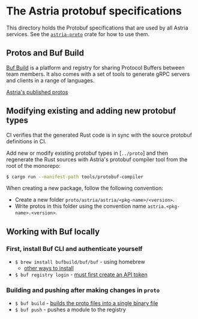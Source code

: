 # The Astria protobuf specifications

This directory holds the Protobuf specifications that are used
by all Astria services. See the [`astria-proto`](../crates/astria-proto) crate
for how to use them.


## Protos and Buf Build

[Buf Build](https://buf.build/) is a platform and registry for sharing Protocol
Buffers between team members. It also comes with a set of tools to generate gRPC
servers and clients in a range of languages.

[Astria's published protos](https://buf.build/astria/astria)

## Modifying existing and adding new protobuf types

CI verifies that the generated Rust code is in sync with the source protobuf
definitions in CI.

Add new or modify existing protobuf types in [`../proto`] and then regenerate
the Rust sources with Astria's protobuf compiler tool from the root of the monorepo:

```sh
$ cargo run --manifest-path tools/protobuf-compiler
```

When creating a new package, follow the following convention:

* Create a new folder `proto/astria/astria/<pkg-name>/<version>`.
* Write protos in this folder using the convention name
  `astria.<pkg-name>.<version>`.

## Working with Buf locally

### First, install Buf CLI and authenticate yourself

* `$ brew install bufbuild/buf/buf` - using homebrew
  * [other ways to install](https://docs.buf.build/installation)
* `$ buf registry login` - [must first create an API
  token](https://docs.buf.build/tutorials/getting-started-with-bsr#create-an-api-token)

### Building and pushing after making changes in `proto`

* `$ buf build` - [builds the proto files into a single binary
  file](https://docs.buf.build/build/explanation#what-are-buf-images)
* `$ buf push` - pushes a module to the registry
